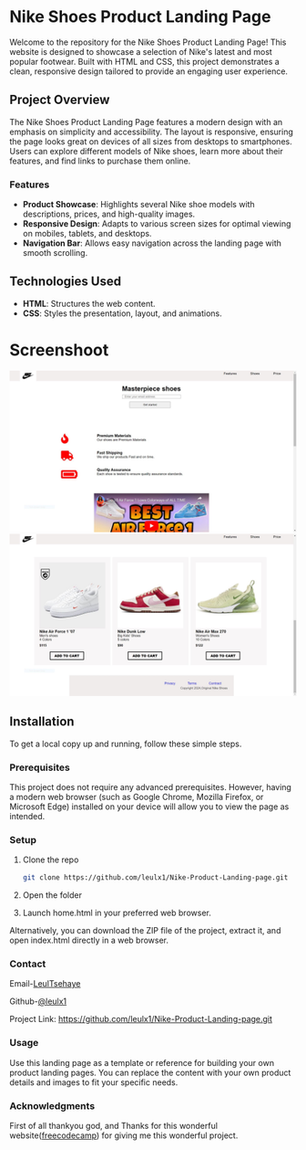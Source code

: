 # Nike Shoes Product Landing Page

Welcome to the repository for the Nike Shoes Product Landing Page! This website is designed to showcase a selection of Nike's latest and most popular footwear. Built with HTML and CSS, this project demonstrates a clean, responsive design tailored to provide an engaging user experience.

## Project Overview

The Nike Shoes Product Landing Page features a modern design with an emphasis on simplicity and accessibility. The layout is responsive, ensuring the page looks great on devices of all sizes from desktops to smartphones. Users can explore different models of Nike shoes, learn more about their features, and find links to purchase them online.

### Features

- **Product Showcase**: Highlights several Nike shoe models with descriptions, prices, and high-quality images.
- **Responsive Design**: Adapts to various screen sizes for optimal viewing on mobiles, tablets, and desktops.
- **Navigation Bar**: Allows easy navigation across the landing page with smooth scrolling.

## Technologies Used

- **HTML**: Structures the web content.
- **CSS**: Styles the presentation, layout, and animations.

# Screenshoot

<img src="./Screenshoot/img1.JPG">
<img src="./Screenshoot/img2.JPG">

## Installation

To get a local copy up and running, follow these simple steps.

### Prerequisites

This project does not require any advanced prerequisites. However, having a modern web browser (such as Google Chrome, Mozilla Firefox, or Microsoft Edge) installed on your device will allow you to view the page as intended.

### Setup

1. Clone the repo

   ```sh
   git clone https://github.com/leulx1/Nike-Product-Landing-page.git

   ```

2. Open the folder

3. Launch home.html in your preferred web browser.

Alternatively, you can download the ZIP file of the project, extract it, and open index.html directly in a web browser.

### Contact

Email-[LeulTsehaye](leultsehaye123@gmail.com)

Github-[@leulx1](https://github.com/leulx1)

Project Link: https://github.com/leulx1/Nike-Product-Landing-page.git

### Usage

Use this landing page as a template or reference for building your own product landing pages. You can replace the content with your own product details and images to fit your specific needs.

### Acknowledgments

First of all thankyou god, and Thanks for this wonderful website([freecodecamp](https://freecodecamp.org)) for giving me this wonderful project.
